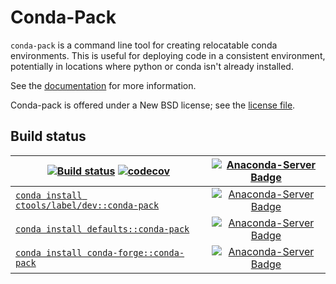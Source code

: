 # Conda-Pack

`conda-pack` is a command line tool for creating relocatable conda
environments. This is useful for deploying code in a consistent environment,
potentially in locations where python or conda isn't already installed.

See the <a href="https://conda.github.io/conda-pack/">documentation</a>
for more information.

Conda-pack is offered under a New BSD license; see the
<a href="https://github.com/conda/conda-pack/blob/master/LICENSE.txt">license file</a>.

## Build status

| [![Build status](https://github.com/conda/conda-pack/workflows/Build%20and%20test%20the%20package/badge.svg)](https://github.com/conda/conda-pack/actions) [![codecov](https://codecov.io/gh/conda/conda-pack/branch/master/graph/badge.svg)](https://codecov.io/gh/conda/conda-pack) | [![Anaconda-Server Badge](https://anaconda.org/ctools/conda-pack/badges/latest_release_date.svg)](https://anaconda.org/ctools/conda-pack) |
| --- | :-: |
| [`conda install ctools/label/dev::conda-pack`](https://anaconda.org/ctools/conda-pack) | [![Anaconda-Server Badge](https://anaconda.org/ctools/conda-pack/badges/version.svg)](https://anaconda.org/ctools/conda-pack) |
| [`conda install defaults::conda-pack`](https://anaconda.org/anaconda/conda-pack) | [![Anaconda-Server Badge](https://anaconda.org/anaconda/conda-pack/badges/version.svg)](https://anaconda.org/anaconda/conda-pack) |
| [`conda install conda-forge::conda-pack`](https://anaconda.org/conda-forge/conda-pack) | [![Anaconda-Server Badge](https://anaconda.org/conda-forge/conda-pack/badges/version.svg)](https://anaconda.org/conda-forge/conda-pack) |
